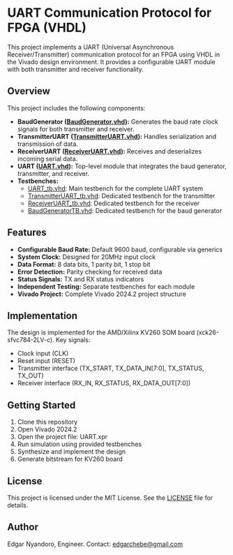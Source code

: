 # UART Communication Protocol for FPGA (VHDL)

This project implements a UART (Universal Asynchronous Receiver/Transmitter) communication protocol for an FPGA using VHDL in the Vivado design environment. It provides a configurable UART module with both transmitter and receiver functionality.

## Overview

This project includes the following components:

* **BaudGenerator ([BaudGenerator.vhd](UART.srcs/sources_1/new/BaudGenerator.vhd)):** Generates the baud rate clock signals for both transmitter and receiver.
* **TransmitterUART ([TransmitterUART.vhd](UART.srcs/sources_1/new/TransmitterUART.vhd)):** Handles serialization and transmission of data.
* **ReceiverUART ([ReceiverUART.vhd](UART.srcs/sources_1/new/ReceiverUART.vhd)):** Receives and deserializes incoming serial data.
* **UART ([UART.vhd](UART.srcs/sources_1/new/UART.vhd)):** Top-level module that integrates the baud generator, transmitter, and receiver.
* **Testbenches:**
  * [UART_tb.vhd](UART.srcs/sources_1/new/UART_tb.vhd): Main testbench for the complete UART system
  * [TransmitterUART_tb.vhd](UART.srcs/sources_1/new/TransmitterUART_tb.vhd): Dedicated testbench for the transmitter
  * [ReceiverUART_tb.vhd](UART.srcs/sources_1/new/ReceiverUART_tb.vhd): Dedicated testbench for the receiver
  * [BaudGeneratorTB.vhd](UART.srcs/sources_1/new/BaudGeneratorTB.vhd): Dedicated testbench for the baud generator

## Features

* **Configurable Baud Rate:** Default 9600 baud, configurable via generics
* **System Clock:** Designed for 20MHz input clock
* **Data Format:** 8 data bits, 1 parity bit, 1 stop bit
* **Error Detection:** Parity checking for received data
* **Status Signals:** TX and RX status indicators
* **Independent Testing:** Separate testbenches for each module
* **Vivado Project:** Complete Vivado 2024.2 project structure

## Implementation

The design is implemented for the AMD/Xilinx KV260 SOM board (xck26-sfvc784-2LV-c). Key signals:

* Clock input (CLK)
* Reset input (RESET)
* Transmitter interface (TX_START, TX_DATA_IN[7:0], TX_STATUS, TX_OUT)
* Receiver interface (RX_IN, RX_STATUS, RX_DATA_OUT[7:0])

## Getting Started

1. Clone this repository
2. Open Vivado 2024.2
3. Open the project file: UART.xpr
4. Run simulation using provided testbenches
5. Synthesize and implement the design
6. Generate bitstream for KV260 board

## License

This project is licensed under the MIT License. See the [LICENSE](LICENSE) file for details.

## Author

Edgar Nyandoro, Engineer.
Contact: [edgarchebe@gmail.com](mailto:edgarchebe@gmail.com)
